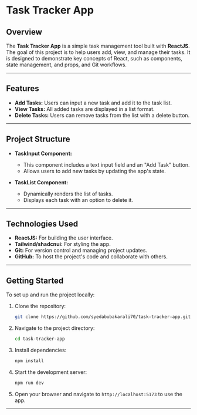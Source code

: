 # Task Tracker App

## Overview

The **Task Tracker App** is a simple task management tool built with **ReactJS**. The goal of this project is to help users add, view, and manage their tasks. It is designed to demonstrate key concepts of React, such as components, state management, and props, and Git workflows.

---

## Features

- **Add Tasks:** Users can input a new task and add it to the task list.
- **View Tasks:** All added tasks are displayed in a list format.
- **Delete Tasks:** Users can remove tasks from the list with a delete button.

---

## Project Structure

- **TaskInput Component:** 
  - This component includes a text input field and an "Add Task" button.
  - Allows users to add new tasks by updating the app's state.
  
- **TaskList Component:**
  - Dynamically renders the list of tasks.
  - Displays each task with an option to delete it.
  
---

## Technologies Used

- **ReactJS:** For building the user interface.
- **Tailwind/shadcnui:** For styling the app.
- **Git:** For version control and managing project updates.
- **GitHub:** To host the project's code and collaborate with others.

---

## Getting Started

To set up and run the project locally:

1. Clone the repository:
   ```bash
   git clone https://github.com/syedabubakarali70/task-tracker-app.git
   ```

2. Navigate to the project directory:
   ```bash
   cd task-tracker-app
   ```

3. Install dependencies:
   ```bash
   npm install
   ```

4. Start the development server:
   ```bash
   npm run dev
   ```

5. Open your browser and navigate to `http://localhost:5173` to use the app.

---